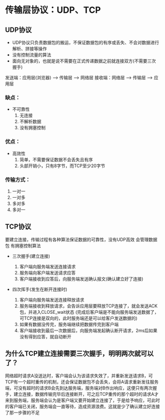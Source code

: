 # 传输层协议：UDP、TCP

## UDP协议
- UDP协议只负责数据包的搬运，不保证数据包的有序或丢失、不会对数据进行解析、拼接等操作
- 没有控制流量的算法
- 面向无对象的，也就是说不需要在正式传递数据之前就连接双方(不需要三次握手)

发送端：应用层(浏览器) --> 传输层 --> 网络层
接收端：网络层 --> 传输层 --> 应用层

### 缺点：
  - 不可靠性
    1. 无连接
    2. 不解析数据
    3. 没有拥塞控制
### 优点：
  - 高效性
    1. 简单，不需要保证数据不会丢失且有序
    2. 头部开销小，只有8字节，而TCP至少20字节
### 传输方式：
  1. 一对一
  2. 一对多
  3. 多对多
  4. 多对一

## TCP协议

  要建立连接，传输过程有各种算法保证数据的可靠性，没有UDP高效
  会管理数据包
  有拥塞控制算法

  - 三次握手(建立连接)
    1. 客户端向服务端发送连接请求 
    2. 服务端向客户端发送请求应答
    3. 客户端接收到应答后，向服务端发送确认报文(确认建立好了连接)

  - 四次挥手(发生在断开连接时)
    1. 客户端向服务端发送连接释放请求
    2. 服务端接收到释放请求，会告诉应用层要释放TCP连接了，就会发送ACK包，并进入CLOSE_wait状态 (完成后客户端是不能向服务端发送数据了，可TCP连接是双向的，此时服务端还是可以给客户发送数据的)
    3. 如果有数据没传完，服务端继续把数据传完到客户端
    4. 客户端接收到最后一次数据后，向服务端发起确认断开请求，2ms后如果没有得到应答，就自动断开

## 为什么TCP建立连接需要三次握手，明明两次就可以了？
  网络超时请求A没送达时，客户端会认为该请求失效了，并重新发送请求B，可TCP有一个超时重传的机制，还会保证数据包不会丢失，会将A请求重新发往服务端，可没有超时的请求B会先到达服务端，服务端对B作出响应，这便只有两次握手，建立连接，数据传输完毕后连接断开，可之后TCP重传的那个超时的请求A才来到服务端，服务端会认为是客户端又要开始建立连接了，于是给予响应，可此时的客户端已关闭，服务端会一直等待，造成资源浪费。这就是少了确认建立好连接了那一步骤的不足
